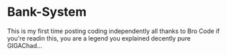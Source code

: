 # Bank-System
This is my first time posting coding independently all thanks to Bro Code if you're readin this, you are a legend you explained decently pure GIGAChad...
